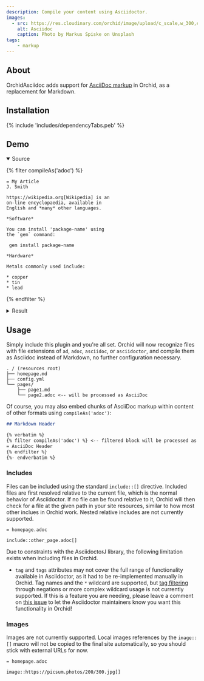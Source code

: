```yaml
---
description: Compile your content using Asciidoctor.
images:
  - src: https://res.cloudinary.com/orchid/image/upload/c_scale,w_300,e_blur:150/v1524973072/plugins/asciidoc.jpg
    alt: Asciidoc
    caption: Photo by Markus Spiske on Unsplash
tags:
    - markup
---
```


## About

OrchidAsciidoc adds support for [AsciiDoc markup](https://asciidoctor.org/) in Orchid, as a replacement for Markdown.

## Installation

{% include 'includes/dependencyTabs.peb' %} 

## Demo

<details open>
<summary>Source</summary>

{% filter compileAs('adoc') %}
```asciidoc
= My Article
J. Smith

https://wikipedia.org[Wikipedia] is an
on-line encyclopaedia, available in
English and *many* other languages.

*Software*

You can install 'package-name' using
the `gem` command:

 gem install package-name

*Hardware*

Metals commonly used include:

* copper
* tin
* lead
```
{% endfilter %}

</details>

<details>
<summary>Result</summary>

{% filter compileAs('ad') %}
= My Article
J. Smith

https://wikipedia.org[Wikipedia] is an
on-line encyclopaedia, available in
English and *many* other languages.

*Software*

You can install 'package-name' using
the `gem` command:

 gem install package-name

*Hardware*

Metals commonly used include:

* copper
* tin
* lead
{% endfilter %}

</details>

## Usage

Simply include this plugin and you're all set. Orchid will now recognize files with file extensions of `ad`, `adoc`, 
`asciidoc`, or `asciidoctor`, and compile them as Asciidoc instead of Markdown, no further configuration necessary.

```text
. / (resources root)
├── homepage.md
├── config.yml
└── pages/
    ├── page1.md
    └── page2.adoc <-- will be processed as AsciiDoc
```

Of course, you may also embed chunks of AsciiDoc markup within content of other formats using `compileAs('adoc')`:

```markdown
## Markdown Header

{% verbatim %}
{% filter compileAs('adoc') %} <-- filtered block will be processed as AsciiDoc
= AsciiDoc Header
{% endfilter %}
{%- endverbatim %}

```

### Includes

Files can be included using the standard `include::[]` directive. Included files are first resolved relative to the 
current file, which is the normal behavior of Asciidoctor. If no file can be found relative to it, Orchid will then 
check for a file at the given path in your site resources, similar to how most other inclues in Orchid work. Nested 
relative includes are not currently supported.

```asciidoc
= homepage.adoc

include::other_page.adoc[]
```

Due to constraints with the AsciidoctorJ library, the following limitation exists when including files in Orchid. 

- `tag` and `tags` attributes may not cover the full range of functionality available in Asciidoctor, as it had to be 
    re-implemented manually in Orchid. Tag names and the `*` wildcard are supported, but 
    [tag filtering](https://asciidoctor-docs.netlify.com/asciidoc/1.5/directives/include-lines-and-tags/#tag-filtering)
    through negations or more complex wildcard usage is not currently supported. If this is a feature you are needing, 
    please leave a comment on [this issue](https://github.com/asciidoctor/asciidoctor/issues/571) to let the Asciidoctor
    maintainers know you want this functionality in Orchid!

### Images

Images are not currently supported. Local images references by the `image::[]` macro will not be copied to the final
site automatically, so you should stick with external URLs for now.

```asciidoc
= homepage.adoc

image::https://picsum.photos/200/300.jpg[]
```
